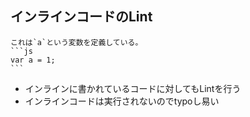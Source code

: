 ## インラインコードのLint

    これは`a`という変数を定義している。
    ```js
    var a = 1;
    ```

-   インラインに書かれているコードに対してもLintを行う
-   インラインコードは実行されないのでtypoし易い
